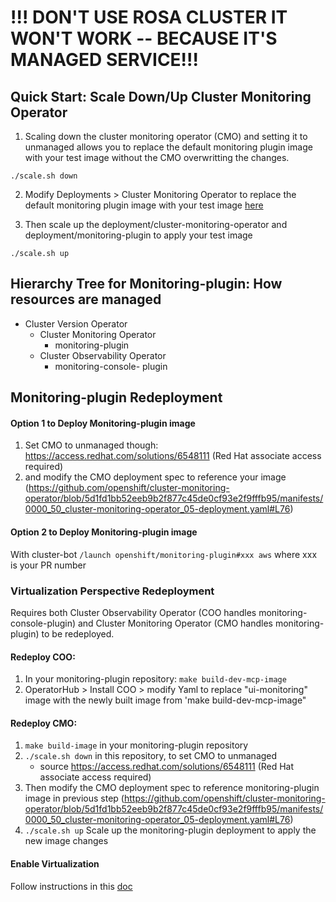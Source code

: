 
# !!! DON'T USE ROSA CLUSTER IT WON'T WORK -- BECAUSE IT'S MANAGED SERVICE!!!

## Quick Start: Scale Down/Up Cluster Monitoring Operator 
1. Scaling down the cluster monitoring operator  (CMO) and setting it to unmanaged allows you to replace the default monitoring plugin image with your test image without the CMO overwritting the changes. 
```
./scale.sh down
```
2. Modify Deployments > Cluster Monitoring Operator to replace the default monitoring plugin image with your test image [here](https://github.com/openshift/cluster-monitoring-operator/blob/5d1fd1bb52eeb9b2f877c45de0cf93e2f9fffb95/manifests/0000_50_cluster-monitoring-operator_05-deployment.yaml#L76)

3. Then scale up the deployment/cluster-monitoring-operator and deployment/monitoring-plugin to apply your test image 
```
./scale.sh up
```
## Hierarchy Tree for Monitoring-plugin: How resources are managed 
* Cluster Version Operator 
    * Cluster Monitoring Operator 
        * monitoring-plugin
    * Cluster Observability Operator
        * monitoring-console- plugin

## Monitoring-plugin Redeployment 

#### Option 1 to Deploy Monitoring-plugin image 
1) Set CMO to unmanaged though: https://access.redhat.com/solutions/6548111 (Red Hat associate access required)
2) and modify the CMO deployment spec to reference your image (https://github.com/openshift/cluster-monitoring-operator/blob/5d1fd1bb52eeb9b2f877c45de0cf93e2f9fffb95/manifests/0000_50_cluster-monitoring-operator_05-deployment.yaml#L76)

#### Option 2 to Deploy Monitoring-plugin image 
With cluster-bot  `/launch openshift/monitoring-plugin#xxx aws` where xxx is your PR number


### Virtualization Perspective Redeployment 
Requires both Cluster Observability Operator (COO handles monitoring-console-plugin) and Cluster Monitoring Operator (CMO handles monitoring-plugin) to be redeployed. 

#### Redeploy COO:
1. In your monitoring-plugin repository: `make build-dev-mcp-image`
2. OperatorHub > Install COO > modify Yaml to replace "ui-monitoring" image with the newly built image from 'make build-dev-mcp-image"

#### Redeploy CMO:
1. `make build-image` in your monitoring-plugin repository
2. `./scale.sh down` in this repository, to set CMO to unmanaged 
   - source https://access.redhat.com/solutions/6548111 (Red Hat associate access required)
3. Then modify the CMO deployment spec to reference monitoring-plugin image in previous step (https://github.com/openshift/cluster-monitoring-operator/blob/5d1fd1bb52eeb9b2f877c45de0cf93e2f9fffb95/manifests/0000_50_cluster-monitoring-operator_05-deployment.yaml#L76)
4. `./scale.sh up` Scale up the monitoring-plugin deployment to apply the new image changes 

#### Enable Virtualization 
Follow instructions in this [doc](https://docs.google.com/document/d/1rBio1lFD3GzWqVP35ZLUdfVDNPwjDSxG08wy5Yo2tG8/edit?tab=t.0#heading=h.tde5tm3v47ck)


